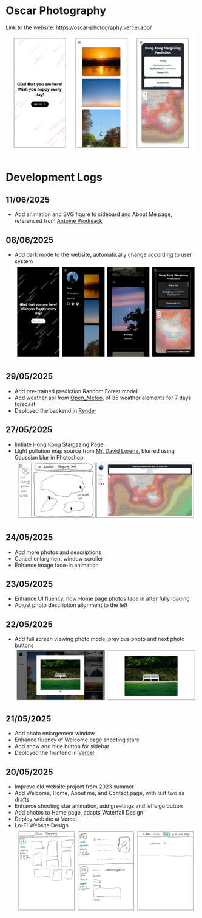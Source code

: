 # Oscar Photography

Link to the website: https://oscar-photography.vercel.app/
![HiFi Website Design](public/images/hifi_web.jpg)

# Development Logs

## 11/06/2025

- Add animation and SVG figure to sidebard and About Me page, referenced from [Antoine Wodniack](https://codepen.io/wodniack/pen/abyoKEa)

## 08/06/2025

- Add dark mode to the website, automatically change according to user system
  ![dark mode](public/images/dark_mode.jpg)

## 29/05/2025

- Add pre-trained prediction Random Forest model
- Add weather api from [Open_Meteo](https://open-meteo.com/), of 35 weather elements for 7 days forecast
- Deployed the backend in [Render](https://render.com/)

## 27/05/2025

- Initiate Hong Kong Stargazing Page
- Light pollution map source from [Mr. David Lorenz](https://djlorenz.github.io/astronomy/lp/), blurred using Gaussian blur in Photoshop
  ![HK Stargazing lofi hifi](public/images/hkstar_lofi_hifi.jpg)

## 24/05/2025

- Add more photos and descriptions
- Cancel enlargment window scroller
- Enhance image fade-in animation

## 23/05/2025

- Enhance UI fluency, now Home page photos fade in after fully loading
- Adjust photo description alignment to the left

## 22/05/2025

- Add full screen viewing photo mode, previous photo and next photo buttons
  ![LoFi Website Design](public/images/photo_viewing_windows.jpg)

## 21/05/2025

- Add photo enlargement window
- Enhance fluency of Welcome page shooting stars
- Add show and hide button for sidebar
- Deployed the frontend in [Vercel](https://vercel.com/)

## 20/05/2025

- Improve old website project from 2023 summer
- Add Welcome, Home, About me, and Contact page, with last two as drafts
- Enhance shooting star animation, add greetings and let's go button
- Add photos to Home page, adapts Waterfall Design
- Deploy website at Vercel
- Lo-Fi Website Design
  ![LoFi Website Design](public/images/lofi_web.jpg)
